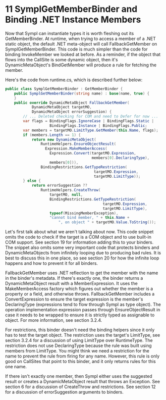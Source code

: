 # 11 SymplGetMemberBinder and Binding .NET Instance Members

Now that Sympl can instantiate types it is worth fleshing out its GetMemberBinder. At runtime, when trying to access a member of a .NET static object, the default .NET meta-object will call FallbackGetMember on SymplGetMemberBinder. This code is much simpler than the code for binding InvokeMember we looked at before. As a reminder, if the object that flows into the CallSite is some dynamic object, then it's DynamicMetaObject's BindGetMember will produce a rule for fetching the member.

Here's the code from runtime.cs, which is described further below:

``` csharp
public class SymplGetMemberBinder : GetMemberBinder {
    public SymplGetMemberBinder(string name) : base(name, true) {
    }
    public override DynamicMetaObject FallbackGetMember(
            DynamicMetaObject targetMO,
            DynamicMetaObject errorSuggestion) {
        // ... Deleted checking for COM and need to Defer for now ...
        var flags = BindingFlags.IgnoreCase | BindingFlags.Static | 
                    BindingFlags.Instance | BindingFlags.Public;
        var members = targetMO.LimitType.GetMember(this.Name, flags);
        if (members.Length == 1) {
            return new DynamicMetaObject(
                RuntimeHelpers.EnsureObjectResult(
                  Expression.MakeMemberAccess(
                    Expression.Convert(targetMO.Expression,
                                       members[0].DeclaringType),
                    members[0])),
                BindingRestrictions.GetTypeRestriction(
                                        targetMO.Expression,
                                        targetMO.LimitType));
        } else {
            return errorSuggestion ??
                RuntimeHelpers.CreateThrow(
                    targetMO, null, 
                    BindingRestrictions.GetTypeRestriction(
                                            targetMO.Expression,
                                            targetMO.LimitType),
                    typeof(MissingMemberException),
                    "cannot bind member, " + this.Name +
                        ", on object " + targetMO.Value.ToString());
```

Let's first talk about what we aren't talking about now. This code snippet omits the code to check if the target is a COM object and to use built-in COM support. See section 19 for information adding this to your binders. The snippet also omits some very important code that protects binders and DynamicMetaObjects from infinitely looping due to producing bad rules. It is best to discuss this in one place, so see section 20 for how the infinite loop happens and how to prevent it for all binders.

FallbackGetMember uses .NET reflection to get the member with the name in the binder's metadata. If there's exactly one, the binder returns a DynamicMetaObject result with a MemberExpression. It uses the MakeMemberAccess factory which figures out whether the member is a property or a field, and otherwise throws. FallbackGetMember includes a ConvertExpression to ensure the target expression is the member's DeclaringType (expressions tend to flow through Sympl as type object). The operation implementation expression passes through EnsureObjectResult in case it needs to be wrapped to ensure it is strictly typed as assignable to object. For more information, see section 3.2.4.

For restrictions, this binder doesn't need the binding helpers since it only has to test the target object. The restriction uses the target's LimitType, see section 3.2.4 for a discussion of using LimitType over RuntimeType. The restriction does not use DeclaringType because the rule was built using members from LimitType. You might think we need a restriction for the name to prevent the rule from firing for any name. However, this rule is only good on CallSites that point to this binder, and it only returns rules for this one name.

If there isn't exactly one member, then Sympl either uses the suggested result or creates a DynamicMetaObject result that throws an Exception. See section 6 for a discussion of CreateThrow and restrictions. See section 12 for a discussion of errorSuggestion arguments to binders.
